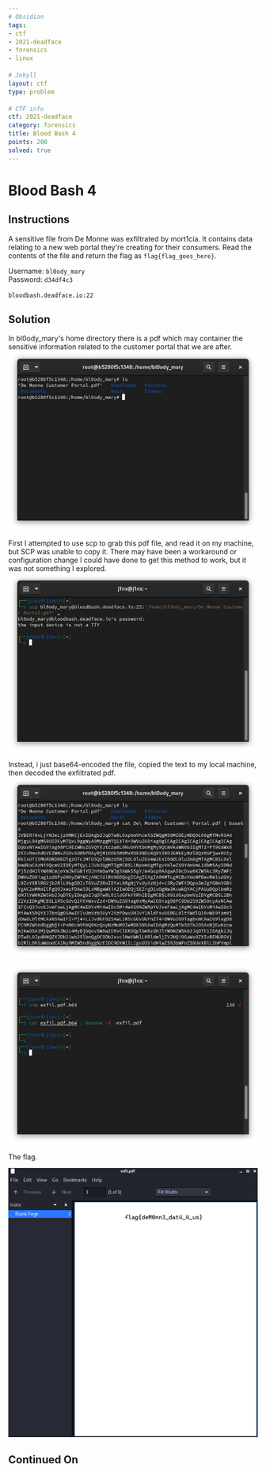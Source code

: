 ```yaml
---
# Obsidian
tags:
- ctf
- 2021-deadface
- forensics
- linux

# Jekyll
layout: ctf
type: problem

# CTF info
ctf: 2021-deadface
category: forensics
title: Blood Bash 4
points: 200
solved: true
---
```


# Blood Bash 4

## Instructions

A sensitive file from De Monne was exfiltrated by mort1cia. It contains data relating to a new web portal they're creating for their consumers. Read the contents of the file and return the flag as `flag{flag_goes_here}`.

Username: `bl0ody_mary`  
Password: `d34df4c3`

`bloodbash.deadface.io:22`

## Solution

In bl0ody_mary's home directory there is a pdf which may container the sensitive information related to the customer portal that we are after. 
![](attachments/Pasted%20image%2020211018161838.png)

First I attempted to use scp to grab this pdf file, and read it on my machine, but SCP was unable to copy it. There may have been a workaround or configuration change I could have done to get this method to work, but it was not something I explored. 
![](attachments/Pasted%20image%2020211018161824.png)

Instead, i just base64-encoded the file, copied the text to my local machine, then decoded the exfiltrated pdf.
![](attachments/Pasted%20image%2020211018161915.png)

![](attachments/Pasted%20image%2020211018162034.png)

The flag.

![](attachments/Pasted%20image%2020211018162234.png)


## Continued On



